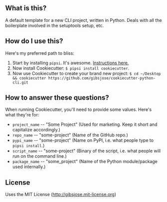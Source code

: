 ## What is this?

A default template for a new CLI project, written in Python.  Deals with all
the boilerplate involved in the setuptools setup, etc.


## How do I use this?

Here's my preferred path to bliss:

1. Start by installing `pipsi`.  It's awesome.
   [Instructions here.](https://github.com/mitsuhiko/pipsi#readme)
2. Now install Cookiecutter:
   `$ pipsi install cookiecutter`.
3. Now use Cookiecutter to create your brand new project:
   `$ cd ~/Desktop && cookiecutter https://github.com/gibsjose/cookiecutter-python-cli.git`


## How to answer these questions?

When running Cookiecutter, you'll need to provide some values.
Here's what they're for:

* `project_name` -- "Some Project"      (Used for marketing.  Keep it short and capitalize accordingly.)
* `repo_name` -- "some-project"         (Name of the GitHub repo.)
* `pypi_name` -- "some-project"         (Name on PyPI, i.e. what people type to `pipsi install`.)
* `script_name` -- "some-project"       (Binary of the script, i.e. what people will run on the command line.)
* `package_name` -- "some_project"      (Name of the Python module/package used internally.)


## License
Uses the MIT License (http://gibsjose.mit-license.org)
